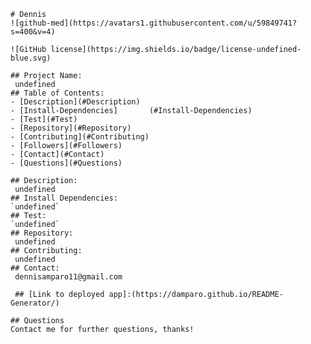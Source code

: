 
    # Dennis
    ![github-med](https://avatars1.githubusercontent.com/u/59849741?s=400&v=4)
     
    ![GitHub license](https://img.shields.io/badge/license-undefined-blue.svg)

    ## Project Name: 
     undefined
    ## Table of Contents:
    - [Description](#Description)
    - [Install-Dependencies]       (#Install-Dependencies)
    - [Test](#Test)
    - [Repository](#Repository)
    - [Contributing](#Contributing)
    - [Followers](#Followers)
    - [Contact](#Contact)
    - [Questions](#Questions)
    
    ## Description: 
     undefined
    ## Install Dependencies: 
    `undefined`
    ## Test: 
    `undefined`
    ## Repository: 
     undefined
    ## Contributing: 
     undefined
    ## Contact: 
     dennisamparo11@gmail.com
    
     ## [Link to deployed app]:(https://damparo.github.io/README-Generator/)
    
    ## Questions
    Contact me for further questions, thanks!
    